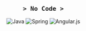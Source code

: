 <!-- Intro  -->
<h3 align="center">
        <samp>&gt; No Code &gt;
                <b><a target="_blank" href="https://alsiam.com"></a></b>
        </samp>
</h3>

<span align="center">

![Java](https://img.shields.io/badge/java-%23ED8B00.svg?style=for-the-badge&logo=openjdk&logoColor=white)
![Spring](https://img.shields.io/badge/spring-%236DB33F.svg?style=for-the-badge&logo=spring&logoColor=white)
![Angular.js](https://img.shields.io/badge/Angular-DD0031?style=for-the-badge&logo=angular&logoColor=white)
<br/>
</span>
<br/>

<!--
**hoangrab/hoangrab** is a ✨ _special_ ✨ repository because its `README.md` (this file) appears on your GitHub profile.

Here are some ideas to get you started:

- 🔭 I’m currently working on ...
- 🌱 I’m currently learning ...
- 👯 I’m looking to collaborate on ...
- 🤔 I’m looking for help with ...
- 💬 Ask me about ...
- 📫 How to reach me: ...
- 😄 Pronouns: ...
- ⚡ Fun fact: ...
-->
